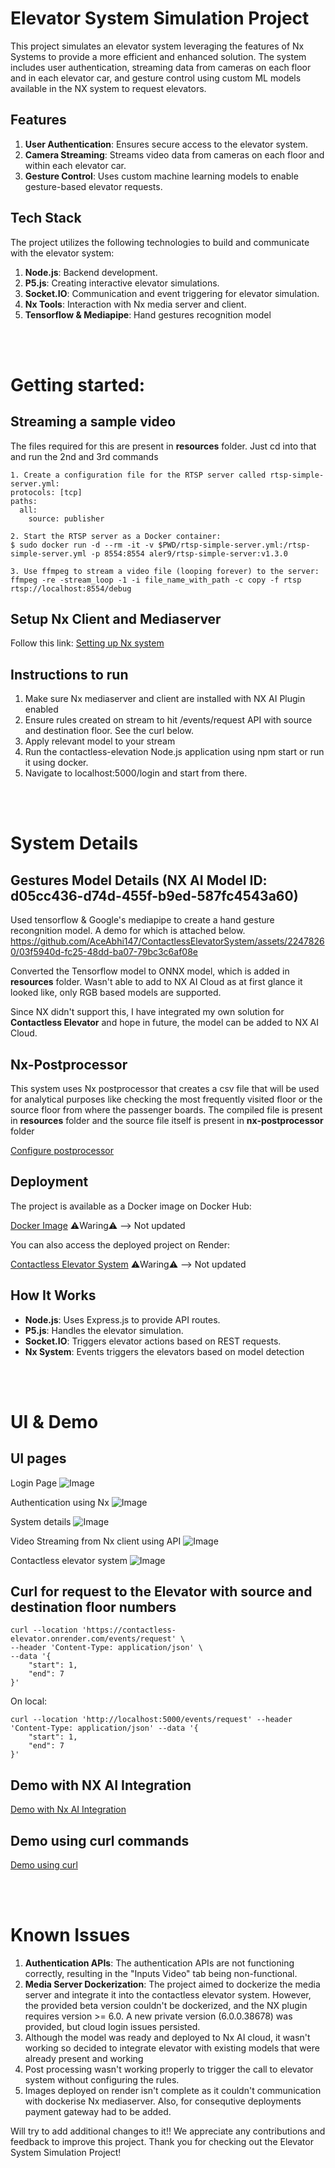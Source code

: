# Elevator System Simulation Project

This project simulates an elevator system leveraging the features of Nx Systems to provide a more efficient and enhanced solution. The system includes user authentication, streaming data from cameras on each floor and in each elevator car, and gesture control using custom ML models available in the NX system to request elevators.


## Features

1. **User Authentication**: Ensures secure access to the elevator system.
2. **Camera Streaming**: Streams video data from cameras on each floor and within each elevator car.
3. **Gesture Control**: Uses custom machine learning models to enable gesture-based elevator requests.


## Tech Stack

The project utilizes the following technologies to build and communicate with the elevator system:

1. **Node.js**: Backend development.
2. **P5.js**: Creating interactive elevator simulations.
3. **Socket.IO**: Communication and event triggering for elevator simulation.
4. **Nx Tools**: Interaction with Nx media server and client.
5. **Tensorflow & Mediapipe**: Hand gestures recognition model



<br><br>
# Getting started:

## Streaming a sample video
The files required for this are present in **resources** folder. Just cd into that and run the 2nd and 3rd commands

    1. Create a configuration file for the RTSP server called rtsp-simple-server.yml:
    protocols: [tcp]
    paths:
      all:
        source: publisher

    2. Start the RTSP server as a Docker container:
    $ sudo docker run -d --rm -it -v $PWD/rtsp-simple-server.yml:/rtsp-simple-server.yml -p 8554:8554 aler9/rtsp-simple-server:v1.3.0

    3. Use ffmpeg to stream a video file (looping forever) to the server:
    ffmpeg -re -stream_loop -1 -i file_name_with_path -c copy -f rtsp rtsp://localhost:8554/debug

## Setup Nx Client and Mediaserver
Follow this link: [Setting up Nx system](https://nx.docs.scailable.net/miscellaneous/hackathon-nx-evos-building-enterprise-scale-video-applications)

## Instructions to run
1. Make sure Nx mediaserver and client are installed with NX AI Plugin enabled
2. Ensure rules created on stream to hit /events/request API with source and destination floor. See the curl below.
3. Apply relevant model to your stream
4. Run the contactless-elevation Node.js application using npm start or run it using docker.
5. Navigate to localhost:5000/login and start from there.


<br><br>
# System Details

## Gestures Model Details (NX AI Model ID: d05cc436-d74d-455f-b9ed-587fc4543a60)
Used tensorflow & Google's mediapipe to create a hand gesture recongnition model. A demo for which is attached below.
https://github.com/AceAbhi147/ContactlessElevatorSystem/assets/22478260/03f5940d-fc25-48dd-ba07-79bc3c6af08e

Converted the Tensorflow model to ONNX model, which is added in **resources** folder. Wasn't able to add to NX AI Cloud as 
at first glance it looked like, only RGB based models are supported. 

Since NX didn't support this, I have integrated my own solution for **Contactless Elevator** and hope in future, the model can
be added to NX AI Cloud.

## Nx-Postprocessor
This system uses Nx postprocessor that creates a csv file that will be used for analytical purposes like 
checking the most frequently visited floor or the source floor from where the passenger boards.
The compiled file is present in **resources** folder and the source file itself is present in **nx-postprocessor** folder

[Configure postprocessor](https://github.com/scailable/sclbl-integration-sdk#)

## Deployment
The project is available as a Docker image on Docker Hub:

[Docker Image](https://hub.docker.com/r/aceabhi147/contactless-elevator) ⚠️Waring⚠️ --> Not updated

You can also access the deployed project on Render:

[Contactless Elevator System](https://contactless-elevator.onrender.com/login) ⚠️Waring⚠️ --> Not updated


## How It Works

- **Node.js**: Uses Express.js to provide API routes.
- **P5.js**: Handles the elevator simulation.
- **Socket.IO**: Triggers elevator actions based on REST requests.
- **Nx System**: Events triggers the elevators based on model detection


<br><br>
# UI & Demo

## UI pages
Login Page
![Image](https://github.com/AceAbhi147/ContactlessElevatorSystem/assets/22478260/fae2c2f0-6d6d-45b5-9ce1-feb5dba416a5)

Authentication using Nx
![Image](https://github.com/AceAbhi147/ContactlessElevatorSystem/assets/22478260/b32d9a53-ceb1-4887-a1c4-89a659b0b857)

System details
![Image](https://github.com/AceAbhi147/ContactlessElevatorSystem/assets/22478260/5702f0e5-9b11-4e4c-ad81-86f680e2ec14)

Video Streaming from Nx client using API
![Image](https://github.com/AceAbhi147/ContactlessElevatorSystem/assets/22478260/0f467336-5987-491f-a5cf-93cc74206cf6)

Contactless elevator system
![Image](https://github.com/AceAbhi147/ContactlessElevatorSystem/assets/22478260/17676c73-5f4d-4b69-9b4d-f168e582ba1c)


## Curl for request to the Elevator with source and destination floor numbers
```
curl --location 'https://contactless-elevator.onrender.com/events/request' \
--header 'Content-Type: application/json' \
--data '{
    "start": 1,
    "end": 7
}'
```

On local:
```
curl --location 'http://localhost:5000/events/request' --header 'Content-Type: application/json' --data '{
    "start": 1,
    "end": 7
}'
```

## Demo with NX AI Integration
[Demo with Nx AI Integration](https://github.com/AceAbhi147/ContactlessElevatorSystem/assets/22478260/49f56f9d-b5d4-4839-9256-fa13e9adc586)

## Demo using curl commands
[Demo using curl](https://github.com/AceAbhi147/ContactlessElevatorSystem/assets/22478260/dfb56f83-6a35-4013-826a-96d331bdef23)

<br><br>
# Known Issues

1. **Authentication APIs**: The authentication APIs are not functioning correctly, resulting in the "Inputs Video" tab being non-functional.
2. **Media Server Dockerization**: The project aimed to dockerize the media server and integrate it into the contactless elevator system. However, the provided beta version couldn't be dockerized, and the NX plugin requires version >= 6.0. A new private version (6.0.0.38678) was provided, but cloud login issues persisted.
3. Although the model was ready and deployed to Nx AI cloud, it wasn't working so decided to integrate elevator with existing models that were already present and working
4. Post processing wasn't working properly to trigger the call to elevator system without configuring the rules.
5. Images deployed on render isn't complete as it couldn't communication with dockerise Nx mediaserver. Also, for consequtive deployments payment gateway had to be added.

Will try to add additional changes to it!!
We appreciate any contributions and feedback to improve this project. Thank you for checking out the Elevator System Simulation Project!
